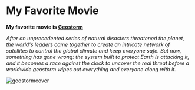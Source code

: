 # My Favorite Movie 

**My favorite movie is [Geostorm](https://www.google.com/search?sca_esv=a1c2417e3bcb69eb&rlz=1C1YTUH_enPH1079PH1079&sxsrf=ADLYWIKOdCaaUVrosU2Wk72x6oBl9Ktb6w:1731671466462&q=geostorm&source=lnms&fbs=AEQNm0DvD4UMlvdpwktgGj2ZHhIXAIHy0lF5HBdT5py_0SmcDRj-ZcG8sN4MPTI25WFYis4wl2w2HABIwzHTNHgs0XyvwBQ326rTyYqJYbg_1X6pmt2OKPouyxEdwTCL9hsaApO3FRLbqtkj9tDfgnXKaUvRe7AGx_xdZ-OvZau2lFn-u1kTzfVBNQnpFLBtYqyr8ThTATosP7fshT1I2Y9qykLFrVsXeA&sa=X&ved=2ahUKEwiY6oD1ot6JAxWjp1YBHXphIf0Q0pQJegQIFBAB&biw=1366&bih=641&dpr=1)**

*After an unprecedented series of natural disasters threatened the planet, the world's leaders came together to create an intricate network of satellites to control the global climate and keep everyone safe. But now, something has gone wrong: the system built to protect Earth is attacking it, and it becomes a race against the clock to uncover the real threat before a worldwide geostorm wipes out everything and everyone along with it.*

![geostormcover](https://github.com/user-attachments/assets/aa50b28b-bb0c-462c-a02c-16df25fa36d5)
